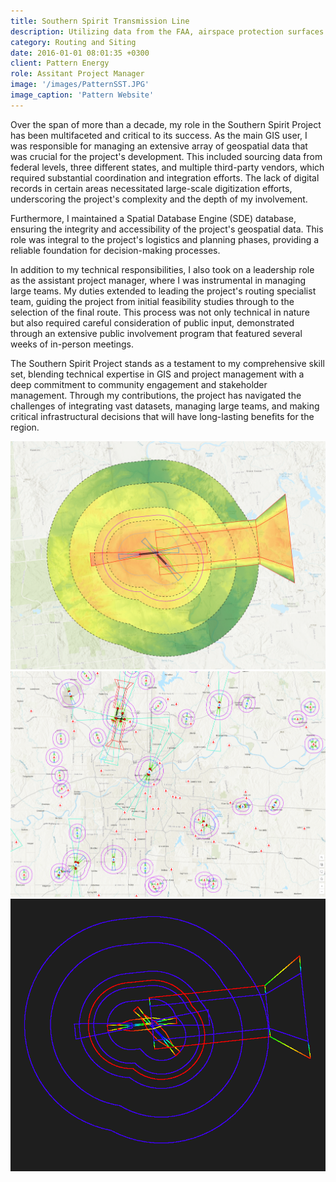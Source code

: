 ```yaml
---
title: Southern Spirit Transmission Line
description: Utilizing data from the FAA, airspace protection surfaces are modeled and made available to project teams.
category: Routing and Siting
date: 2016-01-01 08:01:35 +0300
client: Pattern Energy
role: Assitant Project Manager
image: '/images/PatternSST.JPG'
image_caption: 'Pattern Website'
---
```


Over the span of more than a decade, my role in the Southern Spirit Project has been multifaceted and critical to its success. As the main GIS user, I was responsible for managing an extensive array of geospatial data that was crucial for the project's development. This included sourcing data from federal levels, three different states, and multiple third-party vendors, which required substantial coordination and integration efforts. The lack of digital records in certain areas necessitated large-scale digitization efforts, underscoring the project's complexity and the depth of my involvement.

Furthermore, I maintained a Spatial Database Engine (SDE) database, ensuring the integrity and accessibility of the project's geospatial data. This role was integral to the project's logistics and planning phases, providing a reliable foundation for decision-making processes.

In addition to my technical responsibilities, I also took on a leadership role as the assistant project manager, where I was instrumental in managing large teams. My duties extended to leading the project's routing specialist team, guiding the project from initial feasibility studies through to the selection of the final route. This process was not only technical in nature but also required careful consideration of public input, demonstrated through an extensive public involvement program that featured several weeks of in-person meetings.

The Southern Spirit Project stands as a testament to my comprehensive skill set, blending technical expertise in GIS and project management with a deep commitment to community engagement and stakeholder management. Through my contributions, the project has navigated the challenges of integrating vast datasets, managing large teams, and making critical infrastructural decisions that will have long-lasting benefits for the region.

<div class="gallery-box">
  <div class="gallery">
    <img src="/images/FAA_DEM.png" loading="lazy" alt="Project">
    <img src="/images/Aeronautical.png" loading="lazy" alt="Project">
    <img src="/images/FAA_LAS.png" loading="lazy" alt="Project">
  </div>
  <em></em>
</div>

